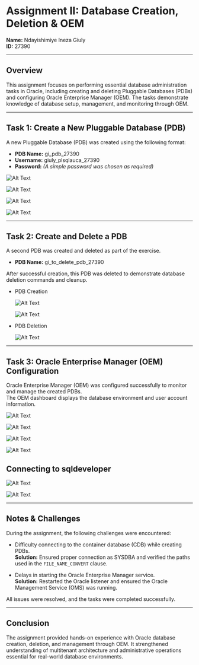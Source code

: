 # **Assignment II: Database Creation, Deletion & OEM**

**Name:** Ndayishimiye Ineza Giuly  
**ID:** 27390  

---

## **Overview**

This assignment focuses on performing essential database administration tasks in Oracle, including creating and deleting Pluggable Databases (PDBs) and configuring Oracle Enterprise Manager (OEM). The tasks demonstrate knowledge of database setup, management, and monitoring through OEM.

---

## **Task 1: Create a New Pluggable Database (PDB)**

A new Pluggable Database (PDB) was created using the following format:

- **PDB Name:** gi_pdb_27390  
- **Username:** giuly_plsqlauca_27390  
- **Password:** *(A simple password was chosen as required)*  



![Alt Text]( https://github.com/GIULYINEZA2/Database-Creation-Deletion-OEM-Ndayishimiye-Ineza-Giuly-27390/blob/9305e919d43c7438776ab57eb2499a3310f9fc6a/screenshots/Screenshot%202025-10-04%20131355.png)





![Alt Text]( https://github.com/GIULYINEZA2/Database-Creation-Deletion-OEM-Ndayishimiye-Ineza-Giuly-27390/blob/9305e919d43c7438776ab57eb2499a3310f9fc6a/screenshots/Screenshot%202025-10-04%20131805.png)



 ![Alt Text]( https://github.com/GIULYINEZA2/Database-Creation-Deletion-OEM-Ndayishimiye-Ineza-Giuly-27390/blob/9305e919d43c7438776ab57eb2499a3310f9fc6a/screenshots/Screenshot%202025-10-04%20132018.png)


  ![Alt Text]( https://github.com/GIULYINEZA2/Database-Creation-Deletion-OEM-Ndayishimiye-Ineza-Giuly-27390/blob/9305e919d43c7438776ab57eb2499a3310f9fc6a/screenshots/Screenshot%202025-10-04%20132221.png)


---

## **Task 2: Create and Delete a PDB**

A second PDB was created and deleted as part of the exercise.

- **PDB Name:** gi_to_delete_pdb_27390  

After successful creation, this PDB was deleted to demonstrate database deletion commands and cleanup.


- PDB Creation

     ![Alt Text]( https://github.com/GIULYINEZA2/Database-Creation-Deletion-OEM-Ndayishimiye-Ineza-Giuly-27390/blob/72b7e16ad67c047c26771149504fe941abede320/screenshots/Screenshot%202025-10-04%20133021.png)



  ![Alt Text]( https://github.com/GIULYINEZA2/Database-Creation-Deletion-OEM-Ndayishimiye-Ineza-Giuly-27390/blob/72b7e16ad67c047c26771149504fe941abede320/screenshots/Screenshot%202025-10-04%20133103.png)


- PDB Deletion

  
  ![Alt Text]( https://github.com/GIULYINEZA2/Database-Creation-Deletion-OEM-Ndayishimiye-Ineza-Giuly-27390/blob/72b7e16ad67c047c26771149504fe941abede320/screenshots/Screenshot%202025-10-04%20133158.png) 



---

## **Task 3: Oracle Enterprise Manager (OEM) Configuration**

Oracle Enterprise Manager (OEM) was configured successfully to monitor and manage the created PDBs.  
The OEM dashboard displays the database environment and user account information.

  ![Alt Text]( https://github.com/GIULYINEZA2/Database-Creation-Deletion-OEM-Ndayishimiye-Ineza-Giuly-27390/blob/d1a969bed0d1db6b1b72b008b01dda0f84f82243/Screenshot%202025-10-04%20142955.png) 


  ![Alt Text]( https://github.com/GIULYINEZA2/Database-Creation-Deletion-OEM-Ndayishimiye-Ineza-Giuly-27390/blob/d1a969bed0d1db6b1b72b008b01dda0f84f82243/Screenshot%202025-10-04%20134929.png) 


  ![Alt Text]( https://github.com/GIULYINEZA2/Database-Creation-Deletion-OEM-Ndayishimiye-Ineza-Giuly-27390/blob/d1a969bed0d1db6b1b72b008b01dda0f84f82243/Screenshot%202025-10-04%20141656.png) 


  ![Alt Text]( https://github.com/GIULYINEZA2/Database-Creation-Deletion-OEM-Ndayishimiye-Ineza-Giuly-27390/blob/d1a969bed0d1db6b1b72b008b01dda0f84f82243/Screenshot%202025-10-04%20142210.png) 



## **Connecting to sqldeveloper**

  ![Alt Text]( https://github.com/GIULYINEZA2/Database-Creation-Deletion-OEM-Ndayishimiye-Ineza-Giuly-27390/blob/d1a969bed0d1db6b1b72b008b01dda0f84f82243/Screenshot%202025-10-04%20162834.png) 


  ![Alt Text]( https://github.com/GIULYINEZA2/Database-Creation-Deletion-OEM-Ndayishimiye-Ineza-Giuly-27390/blob/d1a969bed0d1db6b1b72b008b01dda0f84f82243/Screenshot%202025-10-07%20130605.png)


---

## **Notes & Challenges**

During the assignment, the following challenges were encountered:

- Difficulty connecting to the container database (CDB) while creating PDBs.  
  **Solution:** Ensured proper connection as SYSDBA and verified the paths used in the `FILE_NAME_CONVERT` clause.
  
- Delays in starting the Oracle Enterprise Manager service.  
  **Solution:** Restarted the Oracle listener and ensured the Oracle Management Service (OMS) was running.

All issues were resolved, and the tasks were completed successfully.

---

## **Conclusion**

The assignment provided hands-on experience with Oracle database creation, deletion, and management through OEM. It strengthened understanding of multitenant architecture and administrative operations essential for real-world database environments.

